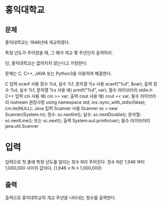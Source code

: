 # 홍익대학교
## 문제
홍익대학교는 1946년에 개교하였다.

특정 년도가 주어졌을 때, 그 해가 개교 몇 주년인지 출력하라.

단, 홍익대학교는 없어지지 않는다고 가정한다.

문제는 C, C++, JAVA 또는 Python3을 이용하여 해결한다.

C
입력
scanf 사용
정수 %d, 실수 %f, 문자열 %s 사용
scanf("%d", &var);
출력
정수 %d, 실수 %f, 문자열 %s 사용
예) printf("%d", var);
필수 라이브러리 stdio.h
C++
입력
cin 사용
예) cin >> var;
출력
cout 사용
예) cout << var;
필수 라이브러리 iostream
권장사항
using namespace std;
ios::sync_with_stdio(false);
cin.tie(NULL);
Java
입력
Scanner 사용
Scanner sc = new Scanner(System.in); 정수: sc.nextInt(); 실수: sc.nextDouble(); 문자열: sc.nextLine(); 또는 sc.next();
출력
System.out.println(var);
필수 라이브러리 java.util.Scanner
# 입력
입력으로 첫 줄에 특정 년도를 알리는 정수 N이 주어진다. 정수 N은 1,946 부터 1,000,000 사이의 값이다. (1,946 ≤ N ≤ 1,000,000)

## 출력
출력으로 홍익대학교의 개교 주년을 나타내는 정수를 출력한다.